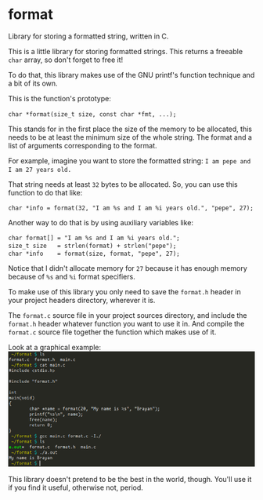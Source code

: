 # format
Library for storing a formatted string, written in C.

This is a little library for storing formatted strings. This returns a freeable `char` array, so don't forget to free it!

To do that, this library makes use of the GNU printf's function technique and a bit of its own.

This is the function's prototype:

`char *format(size_t size, const char *fmt, ...);`

This stands for in the first place the size of the memory to be allocated,
this needs to be at least the minimum size of the whole string. The format and a list of arguments corresponding to the format.

For example, imagine you want to store the formatted string: `I am pepe and I am 27 years old.`

That string needs at least `32` bytes to be allocated. So, you can use this function to do that like:

```
char *info = format(32, "I am %s and I am %i years old.", "pepe", 27);
```

Another way to do that is by using auxiliary variables like:
```
char format[] = "I am %s and I am %i years old.";
size_t size   = strlen(format) + strlen("pepe");
char *info    = format(size, format, "pepe", 27);
```

Notice that I didn't allocate memory for `27` because it has enough memory because of `%s` and `%i` format specifiers.

To make use of this library you only need to save the `format.h` header in your project headers directory, wherever it is.

The `format.c` source file in your project sources directory, and include the `format.h` header whatever function you want to use it in.
And compile the `format.c` source file together the function which makes use of it.

Look at a graphical example:
![](usage_example.png)

This library doesn't pretend to be the best in the world, though. You'll use it if you find it useful, otherwise not, period.
